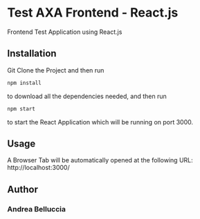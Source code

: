 # Test AXA Frontend - React.js

Frontend Test Application using React.js

## Installation

Git Clone the Project and then run

```bash
npm install
```

to download all the dependencies needed, and then run

```bash
npm start
```

to start the React Application which will be running on port 3000.

## Usage

A Browser Tab will be automatically opened at the following URL: http://localhost:3000/

## Author

### Andrea Belluccia

